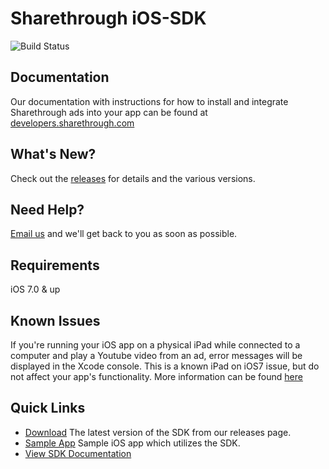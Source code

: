 # Sharethrough iOS-SDK #

![Build Status](https://travis-ci.org/sharethrough/iOS-SDK.svg?branch=master)

## Documentation ##
Our documentation with instructions for how to install and integrate Sharethrough ads into your app can be found at [developers.sharethrough.com][sdk-docs]

## What's New? ##
Check out the [releases][releases-link] for details and the various versions.

## Need Help? ##
[Email us][support-email] and we'll get back to you as soon as possible. 

## Requirements ##
iOS 7.0 & up

## Known Issues ##
If you're running your iOS app on a physical iPad while connected to a computer and play a Youtube video from an ad, error messages will be displayed in the Xcode console. This is a known iPad on iOS7 issue, but do not affect your app's functionality. More information can be found [here][stack-overflow]

## Quick Links ##
* [Download][releases-link] The latest version of the SDK from our releases page.
* [Sample App][sample-app] Sample iOS app which utilizes the SDK.
* [View SDK Documentation][sdk-docs]

[releases-link]: https://github.com/sharethrough/iOS-SDK/releases
[support-email]: mailto:Pubsupport@sharethrough.com
[sdk]: http://s3.amazonaws.com/iOS-SDK/SharethroughSDK.framework.tar
[stack-overflow]: http://stackoverflow.com/questions/19034954/ios7-uiwebview-youtube-video
[sample-app]: https://github.com/sharethrough/iOS-Sample-App
[sdk-docs]: http://developers.sharethrough.com
